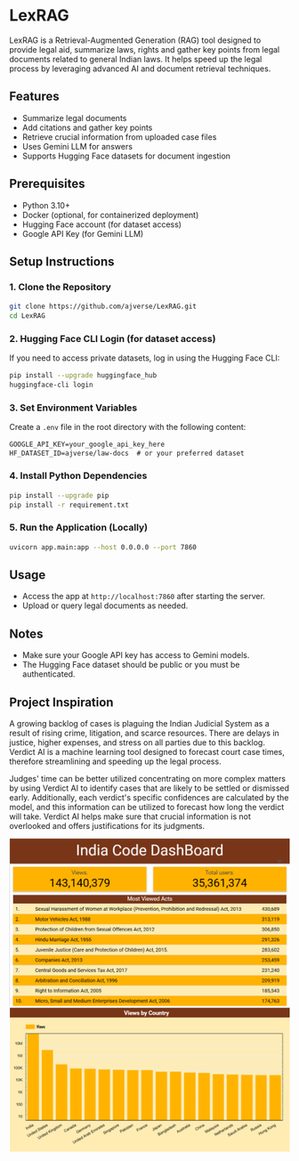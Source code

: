 # LexRAG

LexRAG is a Retrieval-Augmented Generation (RAG) tool designed to provide legal aid, summarize laws, rights and gather key points from legal documents related to general Indian laws. It helps speed up the legal process by leveraging advanced AI and document retrieval techniques.

## Features
- Summarize legal documents
- Add citations and gather key points
- Retrieve crucial information from uploaded case files
- Uses Gemini LLM for answers
- Supports Hugging Face datasets for document ingestion

## Prerequisites
- Python 3.10+
- Docker (optional, for containerized deployment)
- Hugging Face account (for dataset access)
- Google API Key (for Gemini LLM)

## Setup Instructions

### 1. Clone the Repository
```sh
git clone https://github.com/ajverse/LexRAG.git
cd LexRAG
```

### 2. Hugging Face CLI Login (for dataset access)
If you need to access private datasets, log in using the Hugging Face CLI:
```sh
pip install --upgrade huggingface_hub
huggingface-cli login
```

### 3. Set Environment Variables
Create a `.env` file in the root directory with the following content:
```
GOOGLE_API_KEY=your_google_api_key_here
HF_DATASET_ID=ajverse/law-docs  # or your preferred dataset
```

### 4. Install Python Dependencies
```sh
pip install --upgrade pip
pip install -r requirement.txt
```

### 5. Run the Application (Locally)
```sh
uvicorn app.main:app --host 0.0.0.0 --port 7860
```

## Usage
- Access the app at `http://localhost:7860` after starting the server.
- Upload or query legal documents as needed.

## Notes
- Make sure your Google API key has access to Gemini models.
- The Hugging Face dataset should be public or you must be authenticated.

## Project Inspiration
A growing backlog of cases is plaguing the Indian Judicial System as a result of rising crime, litigation, and scarce resources. There are delays in justice, higher expenses, and stress on all parties due to this backlog. Verdict AI is a machine learning tool designed to forecast court case times, therefore streamlining and speeding up the legal process.

Judges' time can be better utilized concentrating on more complex matters by using Verdict AI to identify cases that are likely to be settled or dismissed early. Additionally, each verdict's specific confidences are calculated by the model, and this information can be utilized to forecast how long the verdict will take. Verdict AI helps make sure that crucial information is not overlooked and offers justifications for its judgments.

![alt text](image.png)
![alt text](image-1.png)

